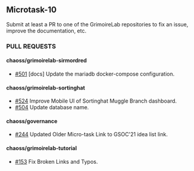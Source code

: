 ## Microtask-10

Submit at least a PR to one of the GrimoireLab repositories to fix an issue, improve the documentation, etc.



### PULL REQUESTS

#### chaoss/grimoirelab-sirmordred
- [#501](https://github.com/chaoss/grimoirelab-sirmordred/pull/501) [docs] Update the mariadb docker-compose configuration.

#### chaoss/grimoirelab-sortinghat
- [#524](https://github.com/chaoss/grimoirelab-sortinghat/pull/524) Improve Mobile UI of Sortinghat Muggle Branch dashboard.
- [#504](https://github.com/chaoss/grimoirelab-sortinghat/pull/504) Update database name.

#### chaoss/governance
- [#244](https://github.com/chaoss/governance/pull/244) Updated Older Micro-task Link to GSOC'21 idea list link.

#### chaoss/grimoirelab-tutorial
- [#153](https://github.com/chaoss/grimoirelab-tutorial/pull/153) Fix Broken Links and Typos.

